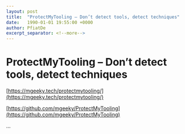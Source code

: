 ```yaml
---
layout: post
title:  "ProtectMyTooling – Don’t detect tools, detect techniques"
date:   1990-01-01 19:55:00 +0000
author: PfiatDe
excerpt_separator: <!--more-->
---
```


# ProtectMyTooling – Don’t detect tools, detect techniques

[https://mgeeky.tech/protectmytooling/](https://mgeeky.tech/protectmytooling/)

[https://github.com/mgeeky/ProtectMyTooling](https://github.com/mgeeky/ProtectMyTooling)

...
<!--more-->
